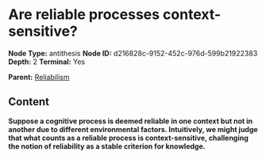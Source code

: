# Are reliable processes context-sensitive?

**Node Type:** antithesis
**Node ID:** d216828c-9152-452c-976d-599b21922383
**Depth:** 2
**Terminal:** Yes

**Parent:** [Reliabilism](reliabilism.md)

## Content

**Suppose a cognitive process is deemed reliable in one context but not in another due to different environmental factors. Intuitively, we might judge that what counts as a reliable process is context-sensitive, challenging the notion of reliability as a stable criterion for knowledge.**

